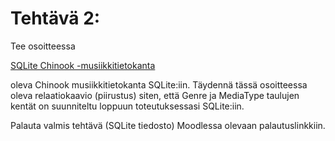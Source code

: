 # Tehtävä 2:

Tee osoitteessa 

[SQLite Chinook -musiikkitietokanta](https://github.com/ohjelmointi2/sql-databases )

oleva Chinook musiikkitietokanta SQLite:iin. Täydennä tässä osoitteessa oleva relaatiokaavio (piirustus) siten, että Genre ja MediaType taulujen kentät on suunniteltu loppuun toteutuksessasi SQLite:iin.


Palauta valmis tehtävä (SQLite tiedosto) Moodlessa olevaan palautuslinkkiin.